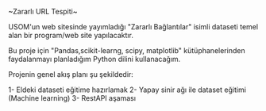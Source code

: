 
~Zararlı URL Tespiti~

USOM'un web sitesinde yayımladığı "Zararlı Bağlantılar" isimli dataseti temel alan bir program/web site yapılacaktır.

Bu proje için "Pandas,scikit-learng, scipy, matplotlib" kütüphanelerinden faydalanmayı planladığım Python dilini kullanacağım.

Projenin genel akış planı şu şekildedir:

1- Eldeki dataseti eğitime hazırlamak
2- Yapay sinir ağı ile dataset eğitimi (Machine learning)
3- RestAPI aşaması
